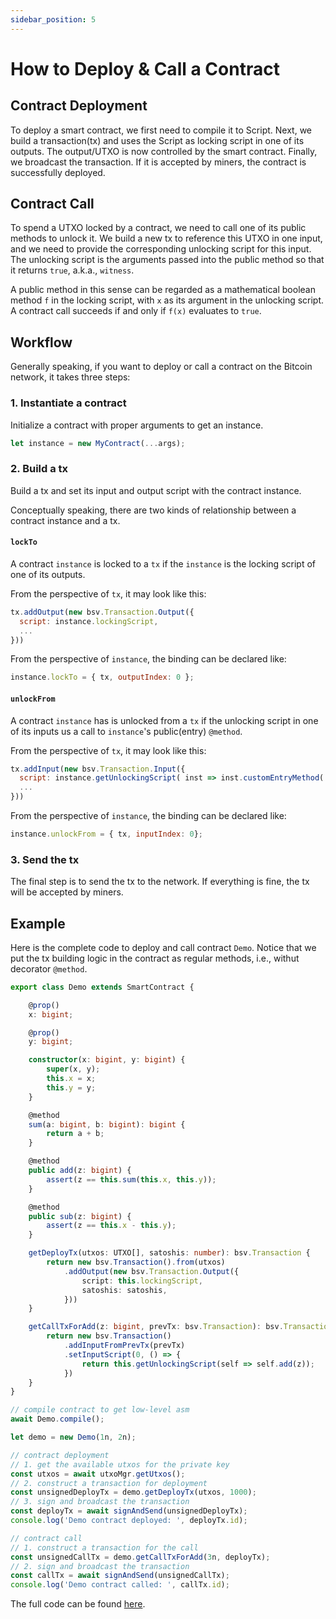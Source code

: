 ```yaml
---
sidebar_position: 5
---
```


# How to Deploy & Call a Contract

## Contract Deployment

To deploy a smart contract, we first need to compile it to Script. Next, we build a transaction(tx) and uses the Script as locking script in one of its outputs. The output/UTXO is now controlled by the smart contract. Finally, we broadcast the transaction. If it is accepted by miners, the contract is successfully deployed.

## Contract Call

To spend a UTXO locked by a contract, we need to call one of its public methods to unlock it. We build a new tx to reference this UTXO in one input, and we need to provide the corresponding unlocking script for this input. The unlocking script is the arguments passed into the public method so that it returns `true`, a.k.a., `witness`.

A public method in this sense can be regarded as a mathematical boolean method `f` in the locking script, with `x` as its argument in the unlocking script. A contract call succeeds if and only if `f(x)` evaluates to `true`.

## Workflow

Generally speaking, if you want to deploy or call a contract on the Bitcoin network, it takes three steps:

### 1. Instantiate a contract

Initialize a contract with proper arguments to get an instance.

```ts
let instance = new MyContract(...args);
```

### 2. Build a tx

Build a tx and set its input and output script with the contract instance.

Conceptually speaking, there are two kinds of relationship between a contract instance and a tx.

#### `lockTo`

A contract `instance` is locked to a `tx` if the `instance` is the locking script of one of its outputs.

From the perspective of `tx`, it may look like this:

```js
tx.addOutput(new bsv.Transaction.Output({
  script: instance.lockingScript,
  ...
}))
```

From the perspective of `instance`, the binding can be declared like:

```js
instance.lockTo = { tx, outputIndex: 0 };
```

#### `unlockFrom`

A contract `instance` has is unlocked from a `tx` if the unlocking script in one of its inputs us a call to `instance`'s public(entry) `@method`.

From the perspective of `tx`, it may look like this:

```js
tx.addInput(new bsv.Transaction.Input({
  script: instance.getUnlockingScript( inst => inst.customEntryMethod(...args) )
  ...
}))
```

From the perspective of `instance`, the binding can be declared like:

```js
instance.unlockFrom = { tx, inputIndex: 0};
```

### 3. Send the tx

The final step is to send the tx to the network. If everything is fine, the tx will be accepted by miners.

## Example

Here is the complete code to deploy and call contract `Demo`. Notice that we put the tx building logic in the contract as regular methods, i.e., withut decorator `@method`.

```ts
export class Demo extends SmartContract {

    @prop()
    x: bigint;

    @prop()
    y: bigint;

    constructor(x: bigint, y: bigint) {
        super(x, y);
        this.x = x;
        this.y = y;
    }

    @method
    sum(a: bigint, b: bigint): bigint {
        return a + b;
    }

    @method
    public add(z: bigint) {
        assert(z == this.sum(this.x, this.y));
    }

    @method
    public sub(z: bigint) {
        assert(z == this.x - this.y);
    }

    getDeployTx(utxos: UTXO[], satoshis: number): bsv.Transaction {
        return new bsv.Transaction().from(utxos)
            .addOutput(new bsv.Transaction.Output({
                script: this.lockingScript,
                satoshis: satoshis,
            }))
    }

    getCallTxForAdd(z: bigint, prevTx: bsv.Transaction): bsv.Transaction {
        return new bsv.Transaction()
            .addInputFromPrevTx(prevTx)
            .setInputScript(0, () => {
                return this.getUnlockingScript(self => self.add(z));
            })
    }
}

// compile contract to get low-level asm
await Demo.compile();

let demo = new Demo(1n, 2n);

// contract deployment
// 1. get the available utxos for the private key
const utxos = await utxoMgr.getUtxos();
// 2. construct a transaction for deployment
const unsignedDeployTx = demo.getDeployTx(utxos, 1000);
// 3. sign and broadcast the transaction
const deployTx = await signAndSend(unsignedDeployTx);
console.log('Demo contract deployed: ', deployTx.id);

// contract call
// 1. construct a transaction for the call
const unsignedCallTx = demo.getCallTxForAdd(3n, deployTx);
// 2. sign and broadcast the transaction
const callTx = await signAndSend(unsignedCallTx);
console.log('Demo contract called: ', callTx.id);

```

The full code can be found [here](https://github.com/sCrypt-Inc/scryptTS-examples/blob/master/tests/testnet/demo.ts).

